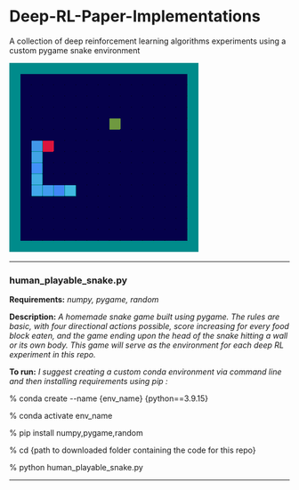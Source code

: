 # Deep-RL-Paper-Implementations
A collection of deep reinforcement learning algorithms experiments using a custom pygame snake environment 


![](https://github.com/ImagineOrange/Deep-RL-Paper-Implementations/blob/main/snake_DDQN.gif)


---------------------------------------------------------------------------------------------------------------------------
### human_playable_snake.py

**Requirements:** 
_numpy, pygame, random_

**Description:** _A homemade snake game built using pygame. The rules are basic, with four directional actions possible,
score increasing for every food block eaten, and the game ending upon the head of the snake hitting a wall or its own body. 
This game will serve as the environment for each deep RL experiment in this repo._ 

**To run:** 
_I suggest creating a custom conda environment via command line and then installing requirements using pip :_ 

% conda create --name {env_name} {python==3.9.15}

% conda activate env_name

% pip install numpy,pygame,random

% cd {path to downloaded folder containing the code for this repo}

% python human_playable_snake.py

---------------------------------------------------------------------------------------------------------------------------

